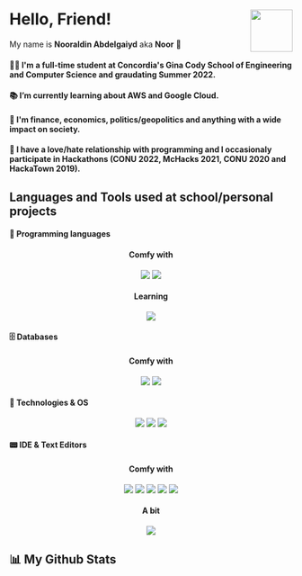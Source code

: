 # Hello, Friend!  <img align="right" height="75px" src="https://cdn.discordapp.com/attachments/626937929121529896/820101529692405790/53bf53eb8b91d0990ddc32cbc30becee222.png">

My name is **Nooraldin Abdelgaiyd** aka **Noor** 🍯 

#### 👨‍💻 I'm a full-time student at Concordia's Gina Cody School of Engineering and Computer Science and graudating Summer 2022.
#### 📚 I’m currently learning about AWS and Google Cloud.
#### 💚 I'm finance, economics, politics/geopolitics and anything with a wide impact on society.
#### 🤡 I have a love/hate relationship with programming and I occasionaly participate in Hackathons (CONU 2022, McHacks 2021, CONU 2020 and HackaTown 2019). 


## Languages and Tools used at school/personal projects

#### 🤖 Programming languages <br />
<h4 align="center"> Comfy with</h4>
<p  align="center">
<img src="https://img.shields.io/badge/-Java-144a41?style=for-the-badge&logo=Java&logoColor=FFA518">
<img src="http://img.shields.io/badge/-Python-144a41?style=for-the-badge&logo=python">

</p>
<h4 align="center"> Learning</h4>
<p  align="center">
<img src="https://img.shields.io/badge/-CSHarp-144a41?style=for-the-badge&logo=CSharp&logoColor=000000">
</p>
 
#### 🗄️ Databases 
<h4 align="center"> Comfy with</h4>
<p  align="center">
<img src="http://img.shields.io/badge/-MySQL-144a41?style=for-the-badge&logo=mysql&logoColor=white">
<img src="https://img.shields.io/badge/-Mongo DB-144a41?style=for-the-badge&logo=mongodb">
 
</p>

 
#### 💾 Technologies & OS <br />
<p  align="center">
<img src="https://img.shields.io/badge/-Git-144a41?style=for-the-badge&logo=git">
<img src="https://img.shields.io/badge/-GitHub-144a41?style=for-the-badge&logo=github">
<img src="https://img.shields.io/badge/-Windows-144a41?style=for-the-badge&logo=windows&logoColor=0080ff">
</p>



#### 📟 IDE & Text Editors <br />
<h4 align="center"> Comfy with</h4>
<p  align="center">
<img src="https://img.shields.io/badge/-Eclipse-144a41?style=for-the-badge&logo=eclipse-ide&logoColor=2C2255">
<img src="https://img.shields.io/badge/-IntelliJ-144a41?style=for-the-badge&logo=IntelliJ-idea&logoColor=000000">
<img src="https://img.shields.io/badge/-Pycharm-144a41?style=for-the-badge&logo=Pycharm&logoColor=000000">
 <img src="https://img.shields.io/badge/-VS-144a41?style=for-the-badge&logo=VS&logoColor=000000">
<img src="http://img.shields.io/badge/-VS%20Code-144a41?style=for-the-badge&logo=visual-studio-code&logoColor=2496ed">

</p>
<h4 align="center"> A bit</h4>
<p  align="center">
<img src="https://img.shields.io/badge/-Jupyter-144a41?style=for-the-badge&logo=jupyter">
</p>
 


## 📊 My Github Stats


